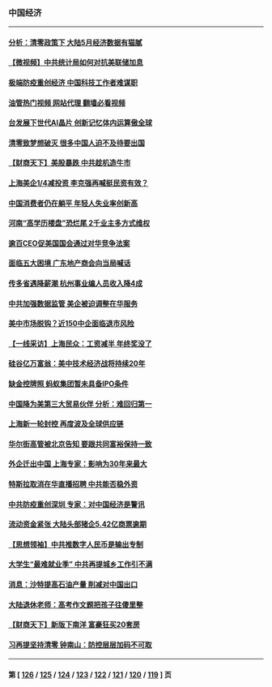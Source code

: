 ### 中国经济
---
#### [分析：清零政策下 大陆5月经济数据有猫腻](../../pages/ncid283/n13761057.md?06170045) 
#### [【微视频】中共统计局如何对抗美联储加息](../../pages/ncid283/n13761018.md?06170045) 
#### [极端防疫重创经济 中国科技工作者难谋职](../../pages/ncid283/n13760865.md?06170045) 
#### [油管热门视频 网站代理 翻墙必看视频](http://209.222.30.114:81/youtube.html?06170045)
#### [台发展下世代AI晶片 创新记忆体内运算傲全球](../../pages/ncid283/n13760899.md?06170045) 
#### [清零致梦想破灭 很多中国人迫不及待要出国](../../pages/ncid283/n13760493.md?06170045) 
#### [【财商天下】美股暴跌 中共趁机造牛市](../../pages/ncid283/n13760341.md?06170045) 
#### [上海美企1/4减投资 李克强再喊挺民资有效？](../../pages/ncid283/n13759443.md?06170045) 
#### [中国消费者仍在躺平 年轻人失业率创新高](../../pages/ncid283/n13760313.md?06170045) 
#### [河南“高学历楼盘”恐烂尾 2千业主多方式维权](../../pages/ncid283/n13760221.md?06170045) 
#### [逾百CEO促美国国会通过对华竞争法案](../../pages/ncid283/n13760158.md?06170045) 
#### [面临五大困境 广东地产商会向当局喊话](../../pages/ncid283/n13760029.md?06170045) 
#### [传多省遇降薪潮 杭州事业编人员收入降4成](../../pages/ncid283/n13759986.md?06170045) 
#### [中共加强数据监管 美企被迫调整在华服务](../../pages/ncid283/n13759945.md?06170045) 
#### [美中市场脱钩？近150中企面临退市风险](../../pages/ncid283/n13759737.md?06170045) 
#### [【一线采访】上海民众：工资减半 年终奖没了](../../pages/ncid283/n13759643.md?06170045) 
#### [硅谷亿万富翁：美中技术经济战将持续20年](../../pages/ncid283/n13759522.md?06170045) 
#### [缺金控牌照 蚂蚁集团暂未具备IPO条件](../../pages/ncid283/n13759566.md?06170045) 
#### [中国降为美第三大贸易伙伴 分析：难回归第一](../../pages/ncid283/n13759515.md?06170045) 
#### [上海新一轮封控 再度波及全球供应链](../../pages/ncid283/n13759222.md?06170045) 
#### [华尔街高管被北京告知 要跟共同富裕保持一致](../../pages/ncid283/n13759067.md?06170045) 
#### [外企迁出中国 上海专家：影响为30年来最大](../../pages/ncid283/n13758317.md?06170045) 
#### [特斯拉取消在华直播招聘 中共能否稳外资](../../pages/ncid283/n13758840.md?06170045) 
#### [中共防疫重创深圳 专家：对中国经济是警讯](../../pages/ncid283/n13758467.md?06170045) 
#### [流动资金紧张 大陆头部猪企5.42亿商票逾期](../../pages/ncid283/n13758510.md?06170045) 
#### [【思想领袖】中共推数字人民币是输出专制](../../pages/ncid283/n13742264.md?06170045) 
#### [大学生“最难就业季” 中共再提城乡工作引不满](../../pages/ncid283/n13757951.md?06170045) 
#### [消息：沙特提高石油产量 削减对中国出口](../../pages/ncid283/n13757295.md?06170045) 
#### [大陆退休老师：高考作文题把孩子往傻里整](../../pages/ncid283/n13757103.md?06170045) 
#### [【财商天下】新版下南洋 富豪狂买20套房](../../pages/ncid283/n13756795.md?06170045) 
#### [习再提坚持清零 钟南山：防控层层加码不可取](../../pages/ncid283/n13756635.md?06170045) 

---
#### 第 [ [126](./126.md?06170045) / [125](./125.md?06170045) / [124](./124.md?06170045) / [123](./123.md?06170045) / [122](./122.md?06170045) / [121](./121.md?06170045) / [120](./120.md?06170045) / [119](./119.md?06170045) ] 页
